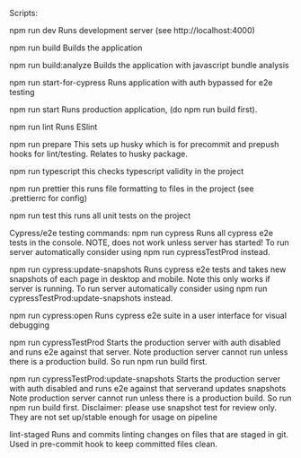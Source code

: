 Scripts:

npm run dev
Runs development server (see http://localhost:4000)

npm run build
Builds the application

npm run build:analyze
Builds the application with javascript bundle analysis

npm run start-for-cypress
Runs application with auth bypassed for e2e testing

npm run start
Runs production application, (do npm run build first).

npm run lint
Runs ESlint

npm run prepare
This sets up husky which is for precommit and prepush hooks for lint/testing. Relates to husky package.

npm run typescript
this checks typescript validity in the project

npm run prettier
this runs file formatting to files in the project (see .prettierrc for config)

npm run test
this runs all unit tests on the project

Cypress/e2e testing commands:
npm run cypress
Runs all cypress e2e tests in the console. NOTE, does not work unless server has started!
To run server automatically consider using npm run cypressTestProd instead.

npm run cypress:update-snapshots
Runs cypress e2e tests and takes new snapshots of each page in desktop and mobile.
Note this only works if server is running.
To run server automatically consider using npm run cypressTestProd:update-snapshots instead.

npm run cypress:open
Runs cypress e2e suite in a user interface for visual debugging

npm run cypressTestProd
Starts the production server with auth disabled and runs e2e against that server.
Note production server cannot run unless there is a production build.
So run npm run build first.

npm run cypressTestProd:update-snapshots
Starts the production server with auth disabled and runs e2e against that serverand updates snapshots
Note production server cannot run unless there is a production build.
So run npm run build first.
Disclaimer: please use snapshot test for review only. They are not set up/stable enough for usage on pipeline

lint-staged
Runs and commits linting changes on files that are staged in git. Used in pre-commit hook to keep committed files clean.
